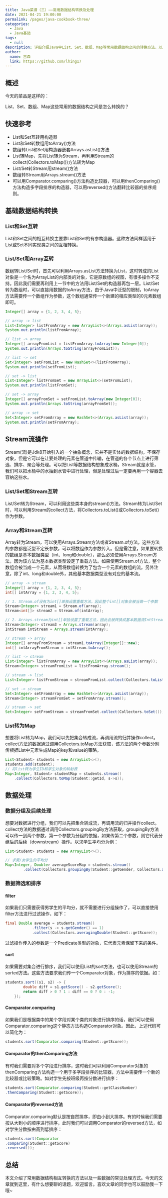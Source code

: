 ```yaml
---
title: Java菜谱（三）——常用数据结构转换及处理
date: 2021-04-21 19:00:00
permalink: /pages/java-cookbook-three/
categories: 
  - Java
  - Java基础
tags: 
  - null
description: 详细介绍Java中List、Set、数组、Map等常用数据结构之间的转换方法，以及Stream流操作和数据处理技巧
author: 
  name: 吉森
  link: https://github.com/lhing17
---
```


## 概述

今天的菜品是这样的：

List、Set、数组、Map这些常用的数据结构之间是怎么转换的？

## 快速参考

- List和Set互转用构造器
- List和Set转数组用toArray()方法
- 数组转List和Set用构造器嵌套Arrays.asList()方法
- List转Map，先将List转为Stream，再利用Stream的collect(Collectors.toMap())方法转为Map
- List/Set转Stream用stream()方法
- 数组转Stream用Arrays.stream()方法
- 可以用Comparator.comparing()方法构造比较器，可以用thenComparing()方法构造多字段排序的构造器，可以用reversed()方法翻转比较器的排序规则。

<!-- more -->

## 基础数据结构转换

### List和Set互转

List和Set之间的相互转换主要靠List和Set的有参构造器。这种方法同样适用于List或Set不同实现类之间的互相转换。

### List/Set和Array互转

数组转List/Set时，首先可以利用Arrays.asList方法转换为List，这时转成的List对象是一个名为ArrayList的内部类的对象，它是原数组的视图，有很多操作不支持。因此我们需要再利用上一节中的方法用List/Set的构造器再包一层。List/Set转为数组时，可以直接用数据的toArray方法，由于Java中泛型的限制，toArray方法需要传一个数组作为参数，这个数组通常传一个新建的相应类型的0元素数组即可。

```java
Integer[] array = {1, 2, 3, 4, 5};

// array -> list       
List<Integer> listFromArray = new ArrayList<>(Arrays.asList(array));
System.out.println(listFromArray);

// list -> array
Integer[] arrayFromList = listFromArray.toArray(new Integer[0]);
System.out.println(Arrays.toString(arrayFromList));

// list -> set
Set<Integer> setFromList = new HashSet<>(listFromArray);
System.out.println(setFromList);

// set -> list
List<Integer> listFromSet = new ArrayList<>(setFromList);
System.out.println(listFromSet);

// set -> array
Integer[] arrayFromSet = setFromList.toArray(new Integer[0]);
System.out.println(Arrays.toString(arrayFromSet));

// array -> set
Set<Integer> setFromArray = new HashSet<>(Arrays.asList(array));
System.out.println(setFromArray);
```
## Stream流操作

Stream(流)是Jdk8开始引入的一个抽象概念，它并不是实体的数据结构，不保存对象，但是它可以在让要处理的元素在管道中传输，在管道的各个节点上进行筛选、排序、聚合等处理。可以把List等数据结构想象成水桶，Stream就是水管，我们可以把水桶中的水抽到水管中进行处理，但是处理过后一定要再用一个容器去容纳这些水。

### List/Set和Stream互转

List/Set转为Stream，可以利用这些类本身的stream()方法。Stream转为List/Set时，可以利用Stream的collect方法，将Collectors.toList()或Collectors.toSet()作为参数。

### Array和Stream互转

Array转为Stream，可以使用Arrays.Stream方法或者Stream.of方法，这些方法的参数都是泛型不定长参数，可以将数组作为参数传入。但是需注意，如果要转换的数组是基本数据类型（int、long和double），那么必须使用Arrays.Stream方法，因为该方法为基本数据类型设定了重载方法。如果使用Stream.of方法，整个数组会被当成一个元素，从而将数组转换为了包含一个元素的数组的流。另外注意，除了int、long和double外，其他基本数据类型没有对应的基本流。

```java
// array -> stream
Integer[] array = {1, 2, 3, 4, 5};
int[] intArray = {1, 2, 3, 4, 5};

// 1. Stream.of没有为int[]单独设置重载方法，因此整个int[]对象会被当做一个参数
Stream<Integer> stream1 = Stream.of(array);
Stream<int[]> stream2 = Stream.of(intArray);

// 2. Arrays.stream为int[]单独设置了重载方法，因此会被转换成基本数据流IntStream（流里存的元素是int类型）
Stream<Integer> stream3 = Arrays.stream(array);
IntStream intStream = Arrays.stream(intArray);

// stream -> array
Integer[] arrayFromStream = stream1.toArray(Integer[]::new);
int[] intArrayFromStream = intStream.toArray();

// list -> stream
List<Integer> listFromArray = new ArrayList<>(Arrays.asList(array));
Stream<Integer> streamFromList = listFromArray.stream();

// stream -> list
List<Integer> listFromStream = streamFromList.collect(Collectors.toList());

// set -> stream
Set<Integer> setFromArray = new HashSet<>(Arrays.asList(array));
Stream<Integer> streamFromSet = setFromArray.stream();

// stream -> set
Set<Integer> setFromStream = streamFromSet.collect(Collectors.toSet());
```
### List转为Map

想要将List转为Map，我们可以先把集合转成流，再调用流的归并操作collect。collect方法的数据通过调用Collectors.toMap方法获取，该方法的两个参数分别传根据List中元素生成Map的key和value的策略。

```java
List<Student> students = new ArrayList<>();
students.add(student);
// 将list转为学生ID和学生对象的映射表
Map<Integer, Student> studentMap = students.stream()
    .collect(Collectors.toMap(Student::getId, s->s));
```
## 数据处理

### 数据分组及后续处理

想要对数据进行分组，我们可以先把集合转成流，再调用流的归并操作collect。collect方法的数据通过调用Collectors.groupingBy方法获取，groupingBy方法可以传一到两个参数，第一个参数为分组的依据，如果传第二个参数，则它代表分组后的后续（downstream）操作。以求学生平均分为例：

```java
List<Student> students = new ArrayList<>();

// 求男/女学生的平均分
Map<Integer, Double> averageScoreMap = students.stream()
        .collect(Collectors.groupingBy(Student::getGender, Collectors.averagingDouble(Student::getScore)));
```
### 数据筛选和排序

#### filter

如果我们只需要获得男学生的平均分，就不需要进行分组操作了，可以直接使用filter方法进行过滤操作，如下：

```java
final Double average = students.stream()
            .filter(s -> s.getGender() == 1)
            .collect(Collectors.averagingDouble(Student::getScore));
```

过滤操作传入的参数是一个Predicate类型的对象，它代表元素保留下来的条件。

#### sort

如果需要对集合进行排序，我们可以使用List的sort方法，也可以使用Stream的sorted方法。这些方法要求我们传一个Comparator对象，作为排序的依据。如：

```java
students.sort((s1, s2) -> {
        double diff = s1.getScore() - s2.getScore();
        return diff > 0 ? 1 : diff == 0 ? 0 : -1;
    });
```
#### Comparator.comparing

如果我们是根据类中的某个字段对某个类的对象进行排序的话，我们可以使用Comparator.comparing这个静态方法构造Comparator对象。因此，上述代码可以简化为：

```java
students.sort(Comparator.comparing(Student::getScore));
```

#### Comparator的thenComparing方法

有时我们需要对多个字段进行排序，这时我们可以利用Comparator对象的thenComparing方法构造一个用于多字段排序的比较器，方法中需要传一个新的比较器或比较策略。如对学生先按班级再按分数进行排序：

```java
students.sort(Comparator.comparing(Student::getClassNumber)
.thenComparing(Student::getScore));
```

#### Comparator的reversed方法

Comparator.comparing默认是按自然排序，即由小到大排序。有的时候我们需要按从大到小的顺序进行排序，此时我们可以调用Comparator的reversed方法，如对学生分数按由高到低排序：

```java
students.sort(Comparator
.comparing(Student::getScore)
.reversed());
```
## 总结

本文介绍了常用数据结构相互转换的方法以及一些数据的常见处理方式。今天的文章就到这里，有什么想要聊的话题，欢迎留言。喜欢文章的同学也可以鼓励我一下哦~